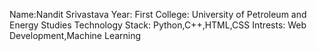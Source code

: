 Name:Nandit Srivastava  Year: First   College: University of Petroleum and Energy Studies   Technology Stack: Python,C++,HTML,CSS
Intrests: Web Development,Machine Learning
